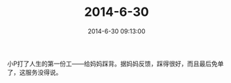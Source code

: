 ﻿---
title: 2014-6-30
date: 2014-6-30 09:13:00
tags:
categories: 爸爸
---
小P打了人生的第一份工——给妈妈踩背。据妈妈反馈，踩得很好，而且最后免单了，这服务没得说。